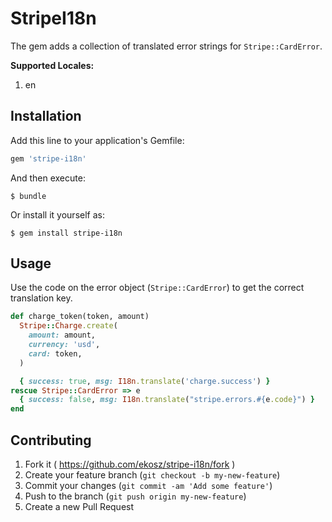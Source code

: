 # StripeI18n

The gem adds a collection of translated error strings for `Stripe::CardError`.

**Supported Locales:**

1. en

## Installation

Add this line to your application's Gemfile:

```ruby
gem 'stripe-i18n'
```

And then execute:

    $ bundle

Or install it yourself as:

    $ gem install stripe-i18n

## Usage

Use the code on the error object (`Stripe::CardError`) to get the correct
translation key.

```ruby
def charge_token(token, amount)
  Stripe::Charge.create(
    amount: amount,
    currency: 'usd',
    card: token,
  )

  { success: true, msg: I18n.translate('charge.success') }
rescue Stripe::CardError => e
  { success: false, msg: I18n.translate("stripe.errors.#{e.code}") }
end
```

## Contributing

1. Fork it ( https://github.com/ekosz/stripe-i18n/fork )
2. Create your feature branch (`git checkout -b my-new-feature`)
3. Commit your changes (`git commit -am 'Add some feature'`)
4. Push to the branch (`git push origin my-new-feature`)
5. Create a new Pull Request
